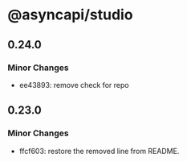 # @asyncapi/studio

## 0.24.0

### Minor Changes

- ee43893: remove check for repo

## 0.23.0

### Minor Changes

- ffcf603: restore the removed line from README.
